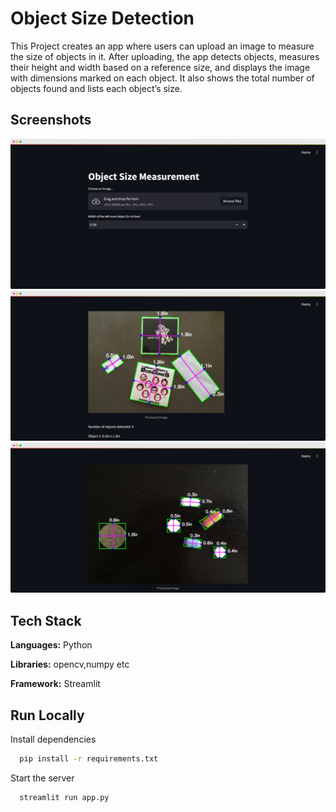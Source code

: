 
# Object Size Detection

This Project creates an app where users can upload an image to measure the size of objects in it. After uploading, the app detects objects, measures their height and width based on a reference size, and displays the image with dimensions marked on each object. It also shows the total number of objects found and lists each object’s size.


## Screenshots

![App Screenshot](res1.png)
![App Screenshot](res2.png)
![App Screenshot](res3.png)



## Tech Stack

**Languages:** Python

**Libraries:**  opencv,numpy etc

**Framework:** Streamlit


## Run Locally

Install dependencies

```bash
  pip install -r requirements.txt
```

Start the server

```bash
  streamlit run app.py
```




